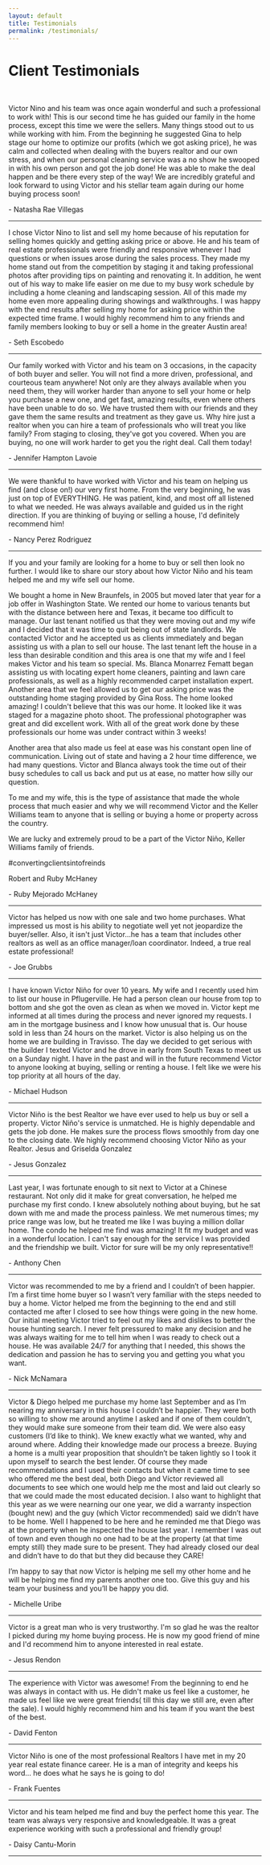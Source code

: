 ```yaml
---
layout: default
title: Testimonials
permalink: /testimonials/
---
```


<h1>Client Testimonials</h1>

<div class="client-testimonial">
<!-- insert iframe -->
<p class ="testimonial-text">
<!-- QUOTE TEXT -->
<br>
<p>Victor Nino and his team was once again wonderful and such a professional to work with! This is our second time he has guided our family in the home process, except this time we were the sellers. Many things stood out to us while working with him. From the beginning he suggested Gina to help stage our home to optimize our profits (which we got asking price), he was calm and collected when dealing with the buyers realtor and our own stress, and when our personal cleaning service was a no show he swooped in with his own person and got the job done! He was able to make the deal happen and be there every step of the way! We are incredibly grateful and look forward to using Victor and his stellar team again during our home buying process soon!</p>
</p>
<p class="testimonial-author">
<!-- QUOTE AUTHOR -->
- Natasha Rae Villegas
<hr>

<p class ="testimonial-text">
<!-- QUOTE TEXT -->
<p>I chose Victor Nino to list and sell my home because of his reputation for selling homes quickly and getting asking price or above. He and his team of real estate professionals were friendly and responsive whenever I had questions or when issues arose during the sales process. They made my home stand out from the competition by staging it and taking professional photos after providing tips on painting and renovating it. In addition, he went out of his way to make life easier on me due to my busy work schedule by including a home cleaning and landscaping session. All of this made my home even more appealing during showings and walkthroughs. I was happy with the end results after selling my home for asking price within the expected time frame. I would highly recommend him to any friends and family members looking to buy or sell a home in the greater Austin area!</p>
</p>
<p class="testimonial-author">
<!-- QUOTE AUTHOR -->
- Seth Escobedo
<hr>

<p class ="testimonial-text">
<!-- QUOTE TEXT -->
<p>Our family worked with Victor and his team on 3 occasions, in the capacity of both buyer and seller. You will not find a more driven, professional, and courteous team anywhere! Not only are they always available when you need them, they will worker harder than anyone to sell your home or help you purchase a new one, and get fast, amazing results, even where others have been unable to do so. We have trusted them with our friends and they gave them the same results and treatment as they gave us. Why hire just a realtor when you can hire a team of professionals who will treat you like family? From staging to closing, they've got you covered. When you are buying, no one will work harder to get you the right deal. Call them today!</p>
</p>
<p class="testimonial-author">
<!-- QUOTE AUTHOR -->
- Jennifer Hampton Lavoie
<hr>

<p class ="testimonial-text">
<!-- QUOTE TEXT -->
<p>We were thankful to have worked with Victor and his team on helping us find (and close on!) our very first home. From the very beginning, he was just on top of EVERYTHING. He was patient, kind, and most off all listened to what we needed. He was always available and guided us in the right direction. If you are thinking of buying or selling a house, I'd definitely recommend him!
</p>
</p>
<p class="testimonial-author">
<!-- QUOTE AUTHOR -->
- Nancy Perez Rodriguez
<hr>

<p class ="testimonial-text">
<!-- QUOTE TEXT -->
<p>If you and your family are looking for a home to buy or sell then look no further. I would like to share our story about how Victor Niño and his team helped me and my wife sell our home.</p>

<p>We bought a home in New Braunfels, in 2005 but moved later that year for a job offer in Washington State. We rented our home to various tenants but with the distance between here and Texas, it became too difficult to manage. Our last tenant notified us that they were moving out and my wife and I decided that it was time to quit being out of state landlords. We contacted Victor and he accepted us as clients immediately and began assisting us with a plan to sell our house. The last tenant left the house in a less than desirable condition and this area is one that my wife and I feel makes Victor and his team so special. Ms. Blanca Monarrez Fematt began assisting us with locating expert home cleaners, painting and lawn care professionals, as well as a highly recommended carpet installation expert. Another area that we feel allowed us to get our asking price was the outstanding home staging provided by Gina Ross. The home looked amazing! I couldn't believe that this was our home. It looked like it was staged for a magazine photo shoot.
The professional photographer was great and did excellent work. With all of the great work done by these professionals our home was under contract within 3 weeks!</p>

<p>Another area that also made us feel at ease was his constant open line of communication. Living out of state and having a 2 hour time difference, we had many questions. Victor and Blanca always took the time out of their busy schedules to call us back and put us at ease, no matter how silly our question.</p>

<p>To me and my wife, this is the type of assistance that made the whole process that much easier and why we will recommend Victor and the Keller Williams team to anyone that is selling or buying a home or property across the country.</p>

<p>We are lucky and extremely proud to be a part of the Victor Niño, Keller Williams family of friends.</p>

<p>#convertingclientsintofreinds</p>
Robert and Ruby McHaney</p>
</p>
<p class="testimonial-author">
<!-- QUOTE AUTHOR -->
- Ruby Mejorado McHaney 
<hr>

<p class ="testimonial-text">
<!-- QUOTE TEXT -->
<p>Victor has helped us now with one sale and two home purchases. What impressed us most is his ability to negotiate well yet not jeopardize the buyer/seller. Also, it isn't just Victor...he has a team that includes other realtors as well as an office manager/loan coordinator. Indeed, a true real estate professional!</p>
</p>
<p class="testimonial-author">
<!-- QUOTE AUTHOR -->
- Joe Grubbs 
<hr>

<p class ="testimonial-text">
<!-- QUOTE TEXT -->
<p>I have known Victor Niño for over 10 years. My wife and I recently used him to list our house in Pflugerville. He had a person clean our house from top to bottom and she got the oven as clean as when we moved in. Victor kept me informed at all times during the process and never ignored my requests. I am in the mortgage business and I know how unusual that is. Our house sold in less than 24 hours on the market. Victor is also helping us on the home we are building in Travisso. The day we decided to get serious with the builder I texted Victor and he drove in early from South Texas to meet us on a Sunday night. I have in the past and will in the future recommend Victor to anyone looking at buying, selling or renting a house. I felt like we were his top priority at all hours of the day.</p>
</p>
<p class="testimonial-author">
<!-- QUOTE AUTHOR -->
- Michael Hudson
<hr>

<p class ="testimonial-text">
<!-- QUOTE TEXT -->
<p>Victor Niño is the best Realtor we have ever used to help us buy or sell a property. Victor Niño's service is unmatched. He is highly dependable and gets the job done. He makes sure the process flows smoothly from day one to the closing date. We highly recommend choosing Victor Niño as your Realtor. Jesus and Griselda Gonzalez</p>
</p>
<p class="testimonial-author">
<!-- QUOTE AUTHOR -->
- Jesus Gonzalez
<hr>

<p class ="testimonial-text">
<!-- QUOTE TEXT -->
<p>Last year, I was fortunate enough to sit next to Victor at a Chinese restaurant. Not only did it make for great conversation, he helped me purchase my first condo. I knew absolutely nothing about buying, but he sat down with me and made the process painless. We met numerous times; my price range was low, but he treated me like I was buying a million dollar home. The condo he helped me find was amazing! It fit my budget and was in a wonderful location. I can't say enough for the service I was provided and the friendship we built. Victor for sure will be my only representative!!</p>
</p>
<p class="testimonial-author">
<!-- QUOTE AUTHOR -->
- Anthony Chen
<hr>

<p class ="testimonial-text">
<!-- QUOTE TEXT -->
<p>Victor was recommended to me by a friend and I couldn’t of been happier. I’m a first time home buyer so I wasn’t very familiar with the steps needed to buy a home. Victor helped me from the beginning to the end and still contacted me after I closed to see how things were going in the new home. Our initial meeting Victor tried to feel out my likes and dislikes to better the house hunting search. I never felt pressured to make any decision and he was always waiting for me to tell him when I was ready to check out a house. He was available 24/7 for anything that I needed, this shows the dedication and passion he has to serving you and getting you what you want.</p>
</p>
<p class="testimonial-author">
<!-- QUOTE AUTHOR -->
- Nick McNamara
<hr>

<p class ="testimonial-text">
<!-- QUOTE TEXT -->
<p>Victor & Diego helped me purchase my home last September and as I’m nearing my anniversary in this house I couldn’t be happier. They were both so willing to show me around anytime I asked and if one of them couldn’t, they would make sure someone from their team did. 
We were also easy customers (I’d like to think). We knew exactly what we wanted, why and around where. Adding their knowledge made our process a breeze.
Buying a home is a multi year proposition that shouldn’t be taken lightly so I took it upon myself to search the best lender. Of course they made recommendations and I used their contacts but when it came time to see who offered me the best deal, both Diego and Víctor reviewed all documents to see which one would help me the most and laid out clearly so that we could made the most educated decision.
I also want to highlight that this year as we were nearning our one year, we did a warranty inspection (bought new) and the guy (which Victor recommended) said we didn’t have to be home. Well I happened to be here and he reminded me that Diego was at the property when he inspected the house last year. I remember I was out of town and even though no one had to be at the property (at that time empty still) they made sure to be present. They had already closed our deal and didn’t have to do that but they did because they CARE!</p>
<p>I’m happy to say that now Victor is helping me sell my other home and he will be helping me find my parents another one too. Give this guy and his team your business and you’ll be happy you did.</p>
</p>
<p class="testimonial-author">
<!-- QUOTE AUTHOR -->
- Michelle Uribe
<hr>

<p class ="testimonial-text">
<!-- QUOTE TEXT -->
<p>Victor is a great man who is very trustworthy. I'm so glad he was the realtor I picked during my home buying process. He is now my good friend of mine and I'd recommend him to anyone interested in real estate.</p>
</p>
<p class="testimonial-author">
<!-- QUOTE AUTHOR -->
- Jesus Rendon
<hr>

<p class ="testimonial-text">
<!-- QUOTE TEXT -->
<p>The experience with Victor was awesome! From the beginning to end he was always in contact with us. He didn't make us feel like a customer, he made us feel like we were great friends( till this day we still are, even after the sale). I would highly recommend him and his team if you want the best of the best.</p>
</p>
<p class="testimonial-author">
<!-- QUOTE AUTHOR -->
- David Fenton
<hr>

<p class ="testimonial-text">
<!-- QUOTE TEXT -->
<p>Victor Niño is one of the most professional Realtors I have met in my 20 year real estate finance career. He is a man of integrity and keeps his word... he does what he says he is going to do!</p>
</p>
<p class="testimonial-author">
<!-- QUOTE AUTHOR -->
- Frank Fuentes
<hr>

<p class ="testimonial-text">
<!-- QUOTE TEXT -->
<p>Victor and his team helped me find and buy the perfect home this year. The team was always very responsive and knowledgeable. It was a great experience working with such a professional and friendly group!</p>
</p>
<p class="testimonial-author">
<!-- QUOTE AUTHOR -->
- Daisy Cantu-Morin
<hr>
